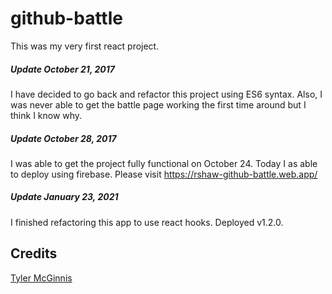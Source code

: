 # github-battle

This was my very first react project.  

##### Update October 21, 2017
I have decided to go back and refactor this project using ES6 syntax.  Also, I was never able to get the battle page working the first time around but I think I know why.

##### Update October 28, 2017
I was able to get the project fully functional on October 24.  Today I as able to deploy using firebase.  Please visit https://rshaw-github-battle.web.app/

##### Update January 23, 2021
I finished refactoring this app to use react hooks. Deployed v1.2.0.


## Credits
[Tyler McGinnis](https://github.com/tylermcginnis)
